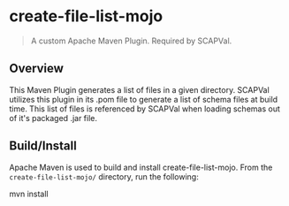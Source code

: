 # create-file-list-mojo
> A custom Apache Maven Plugin. Required by SCAPVal.

## Overview
This Maven Plugin generates a list of files in a given directory.
SCAPVal utilizes this plugin in its .pom file to generate a list of schema files at build time.
This list of files is referenced by SCAPVal when loading schemas out of it's packaged .jar file.

## Build/Install
Apache Maven is used to build and install create-file-list-mojo. 
From the `create-file-list-mojo/` directory, run the following:

mvn install 
